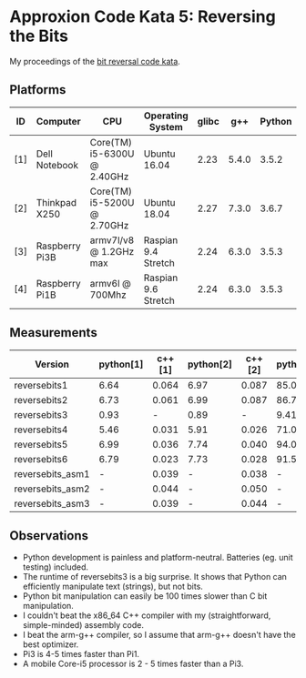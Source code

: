 Approxion Code Kata 5: Reversing the Bits
=========================================

My proceedings of the [bit reversal code kata](https://www.approxion.com/?p=3075).


## Platforms

|  ID   | Computer        |  CPU                          |  Operating System     | glibc  |  g++    | Python  |
|-------|-----------------|-------------------------------|-----------------------|--------|---------|---------|
|  [1]  | Dell Notebook   |  Core(TM) i5-6300U @ 2.40GHz  |  Ubuntu 16.04         |  2.23  |  5.4.0  |  3.5.2  |
|  [2]  | Thinkpad X250   |  Core(TM) i5-5200U @ 2.70GHz  |  Ubuntu 18.04         |  2.27  |  7.3.0  |  3.6.7  |
|  [3]  | Raspberry Pi3B  |  armv7l/v8 @ 1.2GHz max       |  Raspian 9.4 Stretch  |  2.24  |  6.3.0  |  3.5.3  |
|  [4]  | Raspberry Pi1B  |  armv6l @ 700Mhz              |  Raspian 9.6 Stretch  |  2.24  |  6.3.0  |  3.5.3  |


## Measurements

|  Version           |  python[1]  |   c++[1]   |  python[2]  |  c++[2]  |  python[3]  |  c++[3]  |  python[4]  |  c++[4]  |
|--------------------|-------------|------------|-------------|----------|-------------|----------|-------------|----------|
|  reversebits1      |  6.64       |   0.064    |  6.97       |  0.087   |  85.08      |  0.126   |  451.59     |  0.470   |
|  reversebits2      |  6.73       |   0.061    |  6.99       |  0.087   |  86.74      |  0.128   |  477.68     |  0.488   |
|  reversebits3      |  0.93       |   -        |  0.89       |  -       |  9.41       |  -       |  96.19      |  -       |
|  reversebits4      |  5.46       |   0.031    |  5.91       |  0.026   |  71.02      |  0.127   |  412.09     |  0.360   |
|  reversebits5      |  6.99       |   0.036    |  7.74       |  0.040   |  94.05      |  0.186   |  538.07     |  0.575   |
|  reversebits6      |  6.79       |   0.023    |  7.73       |  0.028   |  91.50      |  0.155   |  479.69     |  0.455   |
|  reversebits_asm1  |  -          |   0.039    |  -          |  0.038   |  -          |  0.105   |  -          |  0.248   |
|  reversebits_asm2  |  -          |   0.044    |  -          |  0.050   |  -          |  0.074   |  -          |  0.207   |
|  reversebits_asm3  |  -          |   0.039    |  -          |  0.044   |  -          |  0.077   |  -          |  0.217   |


## Observations

* Python development is painless and platform-neutral. Batteries (eg. unit testing) included.
* The runtime of reversebits3 is a big surprise. It shows that Python can efficiently manipulate text (strings), but not bits.
* Python bit manipulation can easily be 100 times slower than C bit manipulation.
* I couldn't beat the x86_64 C++ compiler with my (straightforward, simple-minded) assembly code.
* I beat the arm-g++ compiler, so I assume that arm-g++ doesn't have the best optimizer.
* Pi3 is 4-5 times faster than Pi1.
* A mobile Core-i5 processor is 2 - 5 times faster than a Pi3.

